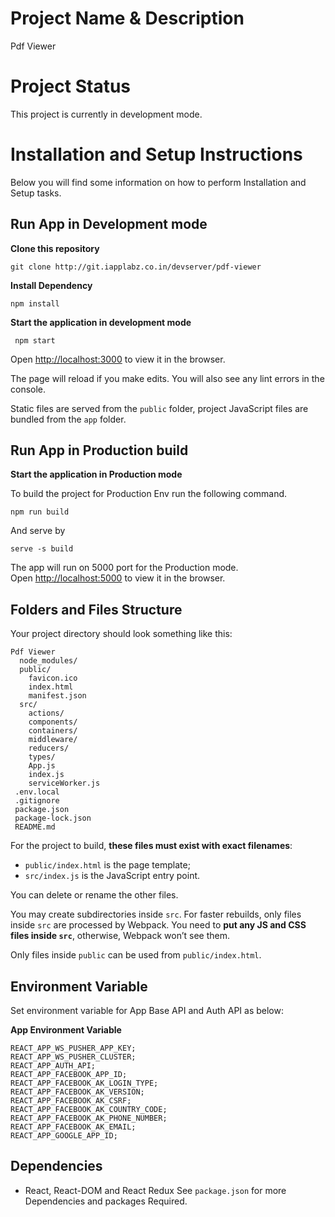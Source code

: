 # Project Name & Description

Pdf Viewer

# Project Status

This project is currently in development mode.

# Installation and Setup Instructions

Below you will find some information on how to perform Installation and Setup tasks.


## Run App in Development mode
**Clone this repository**
```
git clone http://git.iapplabz.co.in/devserver/pdf-viewer
```

**Install Dependency**
```
npm install
```

**Start the application in development mode**
```
 npm start
```

Open [http://localhost:3000](http://localhost:3000) to view it in the browser.

The page will reload if you make edits.
You will also see any lint errors in the console.

Static files are served from the `public` folder, project JavaScript files are bundled from the `app` folder.

## Run App in Production build

**Start the application in Production mode**

 To build the project for Production Env run the following command.

```
npm run build
```
And serve by

```
serve -s build
```
The app will run on 5000 port for the Production mode.<br>
Open [http://localhost:5000](http://localhost:5000) to view it in the browser.

## Folders and Files Structure

Your project directory should look something like this:

```
Pdf Viewer
  node_modules/
  public/
    favicon.ico
    index.html
    manifest.json
  src/
    actions/
    components/
    containers/
    middleware/
    reducers/
    types/
    App.js
    index.js
    serviceWorker.js
 .env.local
 .gitignore
 package.json
 package-lock.json
 README.md
```

For the project to build, **these files must exist with exact filenames**:

* `public/index.html` is the page template;
* `src/index.js` is the JavaScript entry point.

You can delete or rename the other files.

You may create subdirectories inside `src`. For faster rebuilds, only files inside `src` are processed by Webpack.
You need to **put any JS and CSS files inside `src`**, otherwise, Webpack won’t see them.

Only files inside `public` can be used from `public/index.html`.


## Environment Variable

Set environment variable for App Base API and Auth API as below:

**App Environment Variable**
```
REACT_APP_WS_PUSHER_APP_KEY;
REACT_APP_WS_PUSHER_CLUSTER;
REACT_APP_AUTH_API;
REACT_APP_FACEBOOK_APP_ID;
REACT_APP_FACEBOOK_AK_LOGIN_TYPE;
REACT_APP_FACEBOOK_AK_VERSION;
REACT_APP_FACEBOOK_AK_CSRF;
REACT_APP_FACEBOOK_AK_COUNTRY_CODE;
REACT_APP_FACEBOOK_AK_PHONE_NUMBER;
REACT_APP_FACEBOOK_AK_EMAIL;
REACT_APP_GOOGLE_APP_ID;

```

## Dependencies
* React, React-DOM and React Redux
 See `package.json` for more Dependencies and packages Required.

